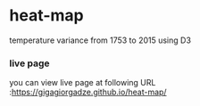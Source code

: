 # heat-map
temperature variance from 1753 to 2015 using D3
### live page 
you can view live page at following URL :https://gigagiorgadze.github.io/heat-map/
